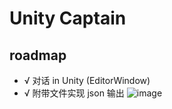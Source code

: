 # Unity Captain

## roadmap

- √ 对话 in Unity (EditorWindow)
- √ 附带文件实现 json 输出
![image](https://github.com/user-attachments/assets/b2f5fe30-4394-4a30-96df-c5dca0abc154)
